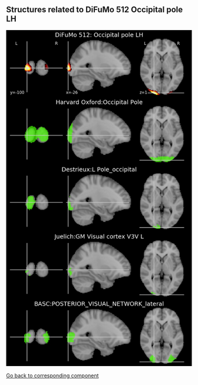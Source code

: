 


## Structures related to DiFuMo 512 Occipital pole LH

![179](179.jpg "Structures related to DiFuMo 512 Occipital pole LH")

[Go back to corresponding component](https://parietal-inria.github.io/DiFuMo/512/html/179.html)
